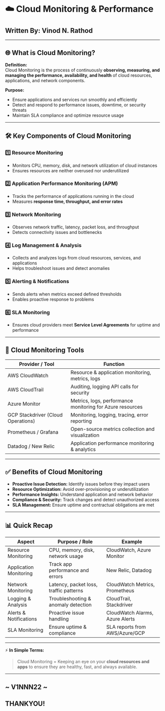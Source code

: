 

# ☁️ Cloud Monitoring & Performance

## **Written By:** Vinod N. Rathod  

---

## 🌐 What is Cloud Monitoring?

**Definition:**  
Cloud Monitoring is the process of continuously **observing, measuring, and managing the performance, availability, and health** of cloud resources, applications, and network components.  

**Purpose:**  
- Ensure applications and services run smoothly and efficiently  
- Detect and respond to performance issues, downtime, or security threats  
- Maintain SLA compliance and optimize resource usage  

---

## 🛠️ Key Components of Cloud Monitoring

### 1️⃣ Resource Monitoring
- Monitors CPU, memory, disk, and network utilization of cloud instances  
- Ensures resources are neither overused nor underutilized  

### 2️⃣ Application Performance Monitoring (APM)
- Tracks the performance of applications running in the cloud  
- Measures **response time, throughput, and error rates**  

### 3️⃣ Network Monitoring
- Observes network traffic, latency, packet loss, and throughput  
- Detects connectivity issues and bottlenecks  

### 4️⃣ Log Management & Analysis
- Collects and analyzes logs from cloud resources, services, and applications  
- Helps troubleshoot issues and detect anomalies  

### 5️⃣ Alerting & Notifications
- Sends alerts when metrics exceed defined thresholds  
- Enables proactive response to problems  

### 6️⃣ SLA Monitoring
- Ensures cloud providers meet **Service Level Agreements** for uptime and performance  

---

## 🧰 Cloud Monitoring Tools

| Provider / Tool | Function |
|-----------------|---------|
| AWS CloudWatch | Resource & application monitoring, metrics, logs |
| AWS CloudTrail | Auditing, logging API calls for security |
| Azure Monitor | Metrics, logs, performance monitoring for Azure resources |
| GCP Stackdriver (Cloud Operations) | Monitoring, logging, tracing, error reporting |
| Prometheus / Grafana | Open-source metrics collection and visualization |
| Datadog / New Relic | Application performance monitoring & analytics |

---

## ✅ Benefits of Cloud Monitoring
- **Proactive Issue Detection:** Identify issues before they impact users  
- **Resource Optimization:** Avoid over-provisioning or underutilization  
- **Performance Insights:** Understand application and network behavior  
- **Compliance & Security:** Track changes and detect unauthorized access  
- **SLA Management:** Ensure uptime and contractual obligations are met  

---

## 📊 Quick Recap

| Aspect | Purpose / Role | Example |
|--------|----------------|---------|
| Resource Monitoring | CPU, memory, disk, network usage | CloudWatch, Azure Monitor |
| Application Monitoring | Track app performance and errors | New Relic, Datadog |
| Network Monitoring | Latency, packet loss, traffic patterns | CloudWatch Metrics, Prometheus |
| Logging & Analysis | Troubleshooting & anomaly detection | CloudTrail, Stackdriver |
| Alerts & Notifications | Proactive issue handling | CloudWatch Alarms, Azure Alerts |
| SLA Monitoring | Ensure uptime & compliance | SLA reports from AWS/Azure/GCP |

---

⚡ **In Simple Terms:**  

> Cloud Monitoring = Keeping an eye on your **cloud resources and apps** to ensure they are healthy, fast, and always available.

---
## ~ V1NNN22 ~
## THANKYOU! 